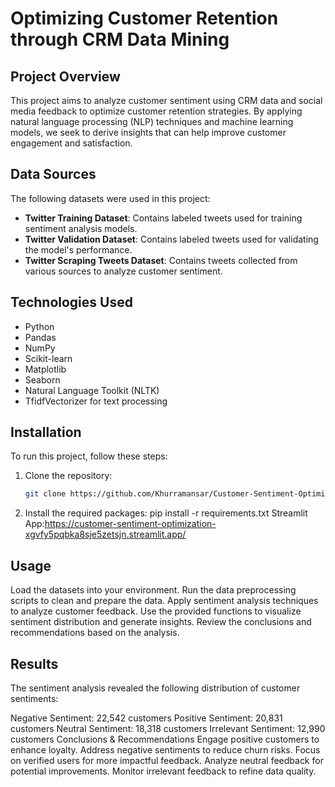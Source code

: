 # Optimizing Customer Retention through CRM Data Mining

## Project Overview
This project aims to analyze customer sentiment using CRM data and social media feedback to optimize customer retention strategies. By applying natural language processing (NLP) techniques and machine learning models, we seek to derive insights that can help improve customer engagement and satisfaction.

## Data Sources
The following datasets were used in this project:
- **Twitter Training Dataset**: Contains labeled tweets used for training sentiment analysis models.
- **Twitter Validation Dataset**: Contains labeled tweets used for validating the model's performance.
- **Twitter Scraping Tweets Dataset**: Contains tweets collected from various sources to analyze customer sentiment.

## Technologies Used
- Python
- Pandas
- NumPy
- Scikit-learn
- Matplotlib
- Seaborn
- Natural Language Toolkit (NLTK)
- TfidfVectorizer for text processing

## Installation
To run this project, follow these steps:
1. Clone the repository:
   ```bash
   git clone https://github.com/Khurramansar/Customer-Sentiment-Optimization
2. Install the required packages: pip install -r requirements.txt
Streamlit App:https://customer-sentiment-optimization-xgvfy5pqbka8sje5zetsjn.streamlit.app/
## Usage
Load the datasets into your environment.
Run the data preprocessing scripts to clean and prepare the data.
Apply sentiment analysis techniques to analyze customer feedback.
Use the provided functions to visualize sentiment distribution and generate insights.
Review the conclusions and recommendations based on the analysis.

## Results
The sentiment analysis revealed the following distribution of customer sentiments:

Negative Sentiment: 22,542 customers
Positive Sentiment: 20,831 customers
Neutral Sentiment: 18,318 customers
Irrelevant Sentiment: 12,990 customers
Conclusions & Recommendations
Engage positive customers to enhance loyalty.
Address negative sentiments to reduce churn risks.
Focus on verified users for more impactful feedback.
Analyze neutral feedback for potential improvements.
Monitor irrelevant feedback to refine data quality.
